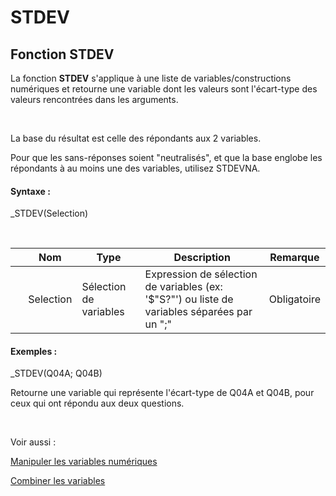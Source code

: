 # STDEV

## Fonction STDEV

La fonction **STDEV** s'applique à une liste de variables/constructions numériques et retourne une variable dont les valeurs sont l'écart-type des valeurs rencontrées dans les arguments.

&nbsp;

La base du résultat est celle des répondants aux 2 variables.

Pour que les sans-réponses soient "neutralisés", et que la base englobe les répondants à au moins une des variables, utilisez STDEVNA.

#### Syntaxe :&nbsp;

\_STDEV(Selection)

&nbsp;

| &nbsp; | **Nom** |**Type**|**Description**|**Remarque** |
| --- | --- | --- | --- | --- |
| &nbsp; | Selection | Sélection de variables | Expression de sélection de variables (ex: '$"S?"') ou liste de variables séparées par un ";" | Obligatoire |


#### Exemples :

\_STDEV(Q04A; Q04B)

Retourne une variable qui représente l'écart-type de Q04A et Q04B, pour ceux qui ont répondu aux deux questions.

&nbsp;

Voir aussi :&nbsp;

[Manipuler les variables numériques](<Manipulerlesvariablesnumeriques1.md>)

[Combiner les variables](<Combinerlesvariables1.md>)

